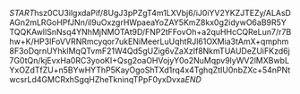 $START$hsz0CU3ilgxdaPif/8UgJ3pPZgT4m1LXVbj6/iJ0iYV2YKZJTEZy/ALAsDAGn2mLRGoHPfJNn/il9uOxzgrHWpaeaYoZAY5KmZ8kx0g2idywO6aB9R5YTQQKAwIlSnNsq4YNhMjNMOTAt9D/FNP2tFFovOh+a2quHHcCQReLun7/r7Bhw+K/HP3lFoVVRNRmcyqor7ukENiMeerLuUqhtRJl61OXMia3tAmX+qmphm8F3oDqrnUYhklMqQTvmF21W4Qd5gUZig6vZaXzIf8NkmTUAUDeZUiFKzd6j7G0tQn/kjEvxHa0RC3yooKI+Qsg2oaOHVojyY0o2NuMqpv9lyWV2lMXBwbLYxOZdTfZU+n5BYwHYThP5KayOgoShTXd1rq4x4TghqZtIU0nbZXc+54nPNtwcsrLd4GMCRxhSgqHZheTkninqTPpF0yxDvxa$END$